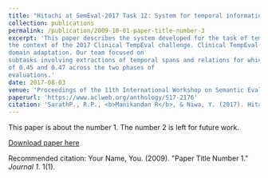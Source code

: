 ```yaml
---
title: "Hitachi at SemEval-2017 Task 12: System for temporal information extraction from clinical notes"
collection: publications
permalink: /publication/2009-10-01-paper-title-number-3
excerpt: 'This paper describes the system developed for the task of temporal information extraction from clinical narratives in
the context of the 2017 Clinical TempEval challenge. Clinical TempEval 2017 addressed the problem of temporal reasoning in the clinical domain by providing annotated clinical notes, pathology and radiology reports in line with Clinical TempEval challenges 2015/16, across two different evaluation phases focusing on cross
domain adaptation. Our team focused on
subtasks involving extractions of temporal spans and relations for which the developed systems showed average F-score
of 0.45 and 0.47 across the two phases of
evaluations.'
date: 2017-08-03
venue: 'Proceedings of the 11th International Workshop on Semantic Evaluations (SemEval-2017)'
paperurl: 'https://www.aclweb.org/anthology/S17-2176'
citation: 'SarathP., R.P., <b>Manikandan R</b>, & Niwa, Y. (2017). Hitachi at SemEval-2017 Task 12: System for temporal information extraction from clinical notes. SemEval@ACL.'
---
```

This paper is about the number 1. The number 2 is left for future work.

[Download paper here](http://academicpages.github.io/files/paper1.pdf)

Recommended citation: Your Name, You. (2009). "Paper Title Number 1." <i>Journal 1</i>. 1(1).